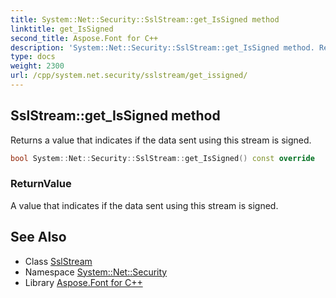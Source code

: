 ```yaml
---
title: System::Net::Security::SslStream::get_IsSigned method
linktitle: get_IsSigned
second_title: Aspose.Font for C++
description: 'System::Net::Security::SslStream::get_IsSigned method. Returns a value that indicates if the data sent using this stream is signed in C++.'
type: docs
weight: 2300
url: /cpp/system.net.security/sslstream/get_issigned/
---
```

## SslStream::get_IsSigned method


Returns a value that indicates if the data sent using this stream is signed.

```cpp
bool System::Net::Security::SslStream::get_IsSigned() const override
```


### ReturnValue

A value that indicates if the data sent using this stream is signed.

## See Also

* Class [SslStream](../)
* Namespace [System::Net::Security](../../)
* Library [Aspose.Font for C++](../../../)
